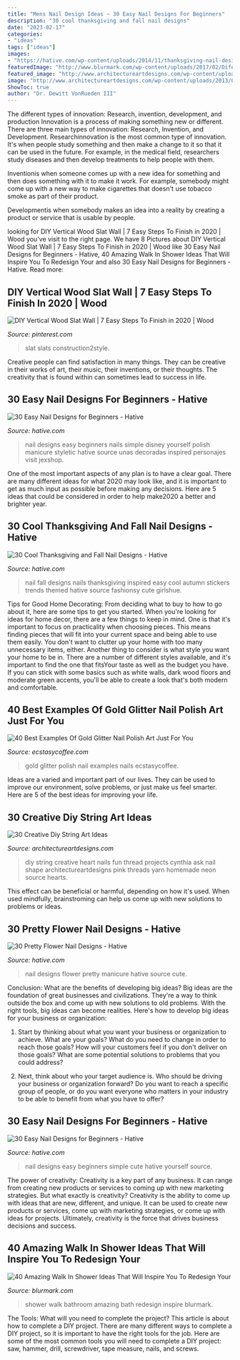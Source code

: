 ```yaml
---
title: "Mens Nail Design Ideas ~ 30 Easy Nail Designs For Beginners"
description: "30 cool thanksgiving and fall nail designs"
date: "2023-02-17"
categories:
- "ideas"
tags: ["ideas"]
images:
- "https://hative.com/wp-content/uploads/2014/11/thanksgiving-nail-designs/17-thanksgiving-and-fall-nail-designs.jpg"
featuredImage: "http://www.blurmark.com/wp-content/uploads/2017/02/Diferent-way-of-bath.jpg"
featured_image: "http://www.architectureartdesigns.com/wp-content/uploads/2013/08/1140.jpg"
image: "http://www.architectureartdesigns.com/wp-content/uploads/2013/08/1140.jpg"
ShowToc: true
author: "Dr. Dewitt VonRueden III"
---
```



The different types of innovation: Research, invention, development, and production
Innovation is a process of making something new or different. There are three main types of innovation: Research, Invention, and Development.
Researchinnovation is the most common type of innovation. It's when people study something and then make a change to it so that it can be used in the future. For example, in the medical field, researchers study diseases and then develop treatments to help people with them.

Inventionis when someone comes up with a new idea for something and then does something with it to make it work. For example, somebody might come up with a new way to make cigarettes that doesn't use tobacco smoke as part of their product. 

Developmentis when somebody makes an idea into a reality by creating a product or service that is usable by people.

	

		
looking for DIY Vertical Wood Slat Wall | 7 Easy Steps To Finish in 2020 | Wood you've visit to the right page. We have 8 Pictures about DIY Vertical Wood Slat Wall | 7 Easy Steps To Finish in 2020 | Wood like 30 Easy Nail Designs for Beginners - Hative, 40 Amazing Walk In Shower Ideas That Will Inspire You To Redesign Your and also 30 Easy Nail Designs for Beginners - Hative. Read more:
		
    
## DIY Vertical Wood Slat Wall | 7 Easy Steps To Finish In 2020 | Wood

<img loading=lazy src="https://i.pinimg.com/736x/c3/16/f7/c316f786c9f6ebb95fdd8c7c72181f97.jpg" onerror="this.onerror=null;this.src='https://tse4.mm.bing.net/th?id=OIP.XlmOMdF-lC52P1WwdCEK6gHaLH&amp;pid=15.1';" alt="DIY Vertical Wood Slat Wall | 7 Easy Steps To Finish in 2020 | Wood">

_Source: pinterest.com_

>slat slats construction2style. 

	

Creative people can find satisfaction in many things. They can be creative in their works of art, their music, their inventions, or their thoughts. The creativity that is found within can sometimes lead to success in life.

    
## 30 Easy Nail Designs For Beginners - Hative

<img loading=lazy src="https://hative.com/wp-content/uploads/2014/11/easy-nail-designs/17-easy-nail-designs-for-beginners.jpg" onerror="this.onerror=null;this.src='https://tse3.mm.bing.net/th?id=OIP.0dxenuIZ7cM3W60aAK_9gAHaLH&amp;pid=15.1';" alt="30 Easy Nail Designs for Beginners - Hative">

_Source: hative.com_

>nail designs easy beginners nails simple disney yourself polish manicure styletic hative source unas decoradas inspired personajes visit jexshop. 

	

One of the most important aspects of any plan is to have a clear goal. There are many different ideas for what 2020 may look like, and it is important to get as much input as possible before making any decisions. Here are 5 ideas that could be considered in order to help make2020 a better and brighter year.

    
## 30 Cool Thanksgiving And Fall Nail Designs - Hative

<img loading=lazy src="https://hative.com/wp-content/uploads/2014/11/thanksgiving-nail-designs/17-thanksgiving-and-fall-nail-designs.jpg" onerror="this.onerror=null;this.src='https://tse2.mm.bing.net/th?id=OIP.0Q9G4Q7etS2uqhZZkyThwgHaFa&amp;pid=15.1';" alt="30 Cool Thanksgiving and Fall Nail Designs - Hative">

_Source: hative.com_

>nail fall designs nails thanksgiving inspired easy cool autumn stickers trends themed hative source fashionsy cute girlshue. 

	

Tips for Good Home Decorating: From deciding what to buy to how to go about it, here are some tips to get you started.
When you're looking for ideas for home decor, there are a few things to keep in mind. One is that it's important to focus on practicality when choosing pieces. This means finding pieces that will fit into your current space and being able to use them easily. You don't want to clutter up your home with too many unnecessary items, either. Another thing to consider is what style you want your home to be in. There are a number of different styles available, and it's important to find the one that fitsYour taste as well as the budget you have. If you can stick with some basics such as white walls, dark wood floors and moderate green accents, you'll be able to create a look that's both modern and comfortable.

    
## 40 Best Examples Of Gold Glitter Nail Polish Art Just For You

<img loading=lazy src="https://i0.wp.com/www.ecstasycoffee.com/wp-content/uploads/2016/10/Gold-glitter-nails-2.jpg?resize=600%2C525" onerror="this.onerror=null;this.src='https://tse1.mm.bing.net/th?id=OIP.nl8cATlUO5tCUFhkvaeAqgHaGe&amp;pid=15.1';" alt="40 Best Examples Of Gold Glitter Nail Polish Art Just For You">

_Source: ecstasycoffee.com_

>gold glitter polish nail examples nails ecstasycoffee. 

	

Ideas are a varied and important part of our lives. They can be used to improve our environment, solve problems, or just make us feel smarter. Here are 5 of the best ideas for improving your life.

    
## 30 Creative Diy String Art Ideas

<img loading=lazy src="http://www.architectureartdesigns.com/wp-content/uploads/2013/08/1140.jpg" onerror="this.onerror=null;this.src='https://tse1.mm.bing.net/th?id=OIP.9NsooZY0SmASRJv-PAXwuQHaKZ&amp;pid=15.1';" alt="30 Creative Diy String Art Ideas">

_Source: architectureartdesigns.com_

>diy string creative heart nails fun thread projects cynthia ask nail shape architectureartdesigns pink threads yarn homemade neon source hearts. 

	

This effect can be beneficial or harmful, depending on how it's used. When used mindfully, brainstroming can help us come up with new solutions to problems or ideas.

    
## 30 Pretty Flower Nail Designs - Hative

<img loading=lazy src="https://hative.com/wp-content/uploads/2014/11/flower-nail-designs/27-pretty-flower-nail-designs.jpg" onerror="this.onerror=null;this.src='https://tse1.mm.bing.net/th?id=OIP.hQfMan_5h5n611K-UlJaGQHaJ4&amp;pid=15.1';" alt="30 Pretty Flower Nail Designs - Hative">

_Source: hative.com_

>nail designs flower pretty manicure hative source cute. 

	

Conclusion: What are the benefits of developing big ideas?
Big ideas are the foundation of great businesses and civilizations. They're a way to think outside the box and come up with new solutions to old problems. With the right tools, big ideas can become realities. Here's how to develop big ideas for your business or organization:
1. Start by thinking about what you want your business or organization to achieve. What are your goals? What do you need to change in order to reach those goals? How will your customers feel if you don't deliver on those goals? What are some potential solutions to problems that you could address?

2. Next, think about who your target audience is. Who should be driving your business or organization forward? Do you want to reach a specific group of people, or do you want everyone who matters in your industry to be able to benefit from what you have to offer?

    
## 30 Easy Nail Designs For Beginners - Hative

<img loading=lazy src="https://hative.com/wp-content/uploads/2014/11/easy-nail-designs/5-easy-nail-designs-for-beginners.jpg" onerror="this.onerror=null;this.src='https://tse2.mm.bing.net/th?id=OIP.iMYUK6LGJH7uS5tIiAEp4AHaJm&amp;pid=15.1';" alt="30 Easy Nail Designs for Beginners - Hative">

_Source: hative.com_

>nail designs easy beginners simple cute hative yourself source. 

	

The power of creativity:
Creativity is a key part of any business. It can range from creating new products or services to coming up with new marketing strategies. But what exactly is creativity?
Creativity is the ability to come up with ideas that are new, different, and unique. It can be used to create new products or services, come up with marketing strategies, or come up with ideas for projects. Ultimately, creativity is the force that drives business decisions and success.

    
## 40 Amazing Walk In Shower Ideas That Will Inspire You To Redesign Your

<img loading=lazy src="http://www.blurmark.com/wp-content/uploads/2017/02/Diferent-way-of-bath.jpg" onerror="this.onerror=null;this.src='https://tse2.mm.bing.net/th?id=OIP.I7LEjfip5iAX-P4_1AcukAHaHZ&amp;pid=15.1';" alt="40 Amazing Walk In Shower Ideas That Will Inspire You To Redesign Your">

_Source: blurmark.com_

>shower walk bathroom amazing bath redesign inspire blurmark. 

	

The Tools: What will you need to complete the project?
This article is about how to complete a DIY project. There are many different ways to complete a DIY project, so it is important to have the right tools for the job. Here are some of the most common tools you will need to complete a DIY project: saw, hammer, drill, screwdriver, tape measure, nails, and screws.

